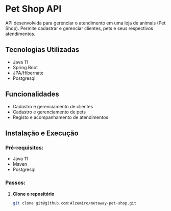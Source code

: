 # Pet Shop API

API desenvolvida para gerenciar o atendimento em uma loja de animais (Pet Shop). Permite cadastrar e gerenciar clientes, pets e seus respectivos atendimentos.

## Tecnologias Utilizadas

- Java 11
- Spring Boot
- JPA/Hibernate
- Postgresql

## Funcionalidades

- Cadastro e gerenciamento de clientes
- Cadastro e gerenciamento de pets
- Registo e acompanhamento de atendimentos

## Instalação e Execução

### Pré-requisitos:

- Java 11
- Maven
- Postgresql

### Passos:

1. **Clone o repositório**
   
   ```bash
   git clone git@github.com:Alzemiro/metaway-pet-shop.git
